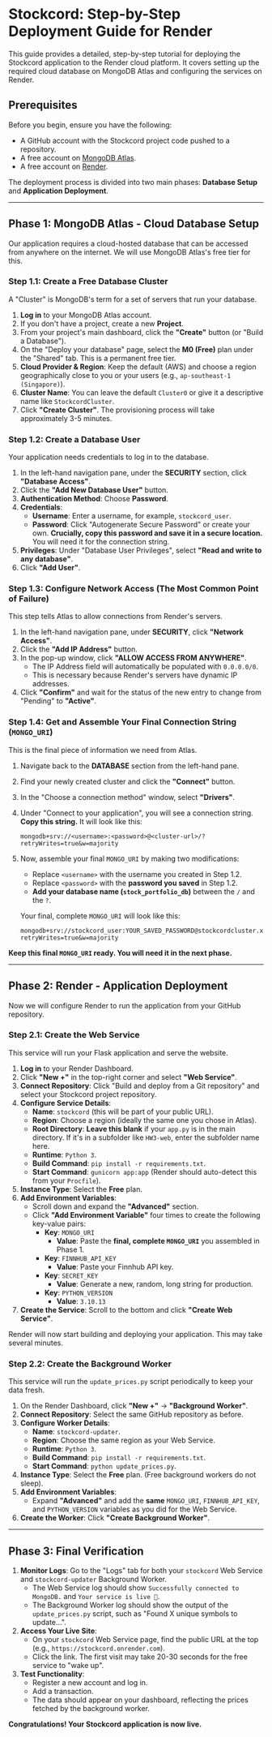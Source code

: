 # Stockcord: Step-by-Step Deployment Guide for Render

This guide provides a detailed, step-by-step tutorial for deploying the Stockcord application to the Render cloud platform. It covers setting up the required cloud database on MongoDB Atlas and configuring the services on Render.

## Prerequisites

Before you begin, ensure you have the following:
- A GitHub account with the Stockcord project code pushed to a repository.
- A free account on [MongoDB Atlas](https://www.mongodb.com/cloud/atlas).
- A free account on [Render](https://render.com/).

The deployment process is divided into two main phases: **Database Setup** and **Application Deployment**.

---

## Phase 1: MongoDB Atlas - Cloud Database Setup

Our application requires a cloud-hosted database that can be accessed from anywhere on the internet. We will use MongoDB Atlas's free tier for this.

### Step 1.1: Create a Free Database Cluster

A "Cluster" is MongoDB's term for a set of servers that run your database.

1.  **Log in** to your MongoDB Atlas account.
2.  If you don't have a project, create a new **Project**.
3.  From your project's main dashboard, click the **"Create"** button (or "Build a Database").
4.  On the "Deploy your database" page, select the **M0 (Free)** plan under the "Shared" tab. This is a permanent free tier.
5.  **Cloud Provider & Region**: Keep the default (AWS) and choose a region geographically close to you or your users (e.g., `ap-southeast-1 (Singapore)`).
6.  **Cluster Name**: You can leave the default `Cluster0` or give it a descriptive name like `StockcordCluster`.
7.  Click **"Create Cluster"**. The provisioning process will take approximately 3-5 minutes.

### Step 1.2: Create a Database User

Your application needs credentials to log in to the database.

1.  In the left-hand navigation pane, under the **SECURITY** section, click **"Database Access"**.
2.  Click the **"Add New Database User"** button.
3.  **Authentication Method**: Choose **Password**.
4.  **Credentials**:
    -   **Username**: Enter a username, for example, `stockcord_user`.
    -   **Password**: Click "Autogenerate Secure Password" or create your own. **Crucially, copy this password and save it in a secure location.** You will need it for the connection string.
5.  **Privileges**: Under "Database User Privileges", select **"Read and write to any database"**.
6.  Click **"Add User"**.

### Step 1.3: Configure Network Access (The Most Common Point of Failure)

This step tells Atlas to allow connections from Render's servers.

1.  In the left-hand navigation pane, under **SECURITY**, click **"Network Access"**.
2.  Click the **"Add IP Address"** button.
3.  In the pop-up window, click **"ALLOW ACCESS FROM ANYWHERE"**.
    -   The IP Address field will automatically be populated with `0.0.0.0/0`.
    -   This is necessary because Render's servers have dynamic IP addresses.
4.  Click **"Confirm"** and wait for the status of the new entry to change from "Pending" to **"Active"**.

### Step 1.4: Get and Assemble Your Final Connection String (`MONGO_URI`)

This is the final piece of information we need from Atlas.

1.  Navigate back to the **DATABASE** section from the left-hand pane.
2.  Find your newly created cluster and click the **"Connect"** button.
3.  In the "Choose a connection method" window, select **"Drivers"**.
4.  Under "Connect to your application", you will see a connection string. **Copy this string.** It will look like this:
    ```
    mongodb+srv://<username>:<password>@<cluster-url>/?retryWrites=true&w=majority
    ```
5.  Now, assemble your final `MONGO_URI` by making two modifications:
    -   Replace `<username>` with the username you created in Step 1.2.
    -   Replace `<password>` with the **password you saved** in Step 1.2.
    -   **Add your database name (`stock_portfolio_db`)** between the `/` and the `?`.

    Your final, complete `MONGO_URI` will look like this:
    ```
    mongodb+srv://stockcord_user:YOUR_SAVED_PASSWORD@stockcordcluster.xxxxx.mongodb.net/stock_portfolio_db?retryWrites=true&w=majority
    ```
**Keep this final `MONGO_URI` ready. You will need it in the next phase.**

---

## Phase 2: Render - Application Deployment

Now we will configure Render to run the application from your GitHub repository.

### Step 2.1: Create the Web Service

This service will run your Flask application and serve the website.

1.  **Log in** to your Render Dashboard.
2.  Click **"New +"** in the top-right corner and select **"Web Service"**.
3.  **Connect Repository**: Click "Build and deploy from a Git repository" and select your Stockcord project repository.
4.  **Configure Service Details**:
    -   **Name**: `stockcord` (this will be part of your public URL).
    -   **Region**: Choose a region (ideally the same one you chose in Atlas).
    -   **Root Directory**: **Leave this blank** if your `app.py` is in the main directory. If it's in a subfolder like `HW3-web`, enter the subfolder name here.
    -   **Runtime**: `Python 3`.
    -   **Build Command**: `pip install -r requirements.txt`.
    -   **Start Command**: `gunicorn app:app` (Render should auto-detect this from your `Procfile`).
5.  **Instance Type**: Select the **Free** plan.
6.  **Add Environment Variables**:
    -   Scroll down and expand the **"Advanced"** section.
    -   Click **"Add Environment Variable"** four times to create the following key-value pairs:
        -   **Key**: `MONGO_URI`
            -   **Value**: Paste the **final, complete `MONGO_URI`** you assembled in Phase 1.
        -   **Key**: `FINNHUB_API_KEY`
            -   **Value**: Paste your Finnhub API key.
        -   **Key**: `SECRET_KEY`
            -   **Value**: Generate a new, random, long string for production.
        -   **Key**: `PYTHON_VERSION`
            -   **Value**: `3.10.13`
7.  **Create the Service**: Scroll to the bottom and click **"Create Web Service"**.

Render will now start building and deploying your application. This may take several minutes.

### Step 2.2: Create the Background Worker

This service will run the `update_prices.py` script periodically to keep your data fresh.

1.  On the Render Dashboard, click **"New +"** -> **"Background Worker"**.
2.  **Connect Repository**: Select the same GitHub repository as before.
3.  **Configure Worker Details**:
    -   **Name**: `stockcord-updater`.
    -   **Region**: Choose the same region as your Web Service.
    -   **Runtime**: `Python 3`.
    -   **Build Command**: `pip install -r requirements.txt`.
    -   **Start Command**: `python update_prices.py`.
4.  **Instance Type**: Select the **Free** plan. (Free background workers do not sleep).
5.  **Add Environment Variables**:
    -   Expand **"Advanced"** and add the **same** `MONGO_URI`, `FINNHUB_API_KEY`, and `PYTHON_VERSION` variables as you did for the Web Service.
6.  **Create the Worker**: Click **"Create Background Worker"**.

---

## Phase 3: Final Verification

1.  **Monitor Logs**: Go to the "Logs" tab for both your `stockcord` Web Service and `stockcord-updater` Background Worker.
    -   The Web Service log should show `Successfully connected to MongoDB.` and `Your service is live 🎉`.
    -   The Background Worker log should show the output of the `update_prices.py` script, such as "Found X unique symbols to update...".
2.  **Access Your Live Site**:
    -   On your `stockcord` Web Service page, find the public URL at the top (e.g., `https://stockcord.onrender.com`).
    -   Click the link. The first visit may take 20-30 seconds for the free service to "wake up".
3.  **Test Functionality**:
    -   Register a new account and log in.
    -   Add a transaction.
    -   The data should appear on your dashboard, reflecting the prices fetched by the background worker.

**Congratulations! Your Stockcord application is now live.**